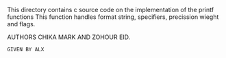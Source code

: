 This directory contains c source code on the implementation of the printf functions
This function handles format string, specifiers, precission wieght and flags.






AUTHORS
CHIKA MARK AND ZOHOUR EID.
~~~
GIVEN BY ALX
~~~
